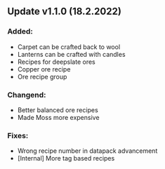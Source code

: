 
## Update v1.1.0 (18.2.2022)

### Added:
 - Carpet can be crafted back to wool
 - Lanterns can be crafted with candles
 - Recipes for deepslate ores
 - Copper ore recipe
 - Ore recipe group

### Changend:
 - Better balanced ore recipes
 - Made Moss more expensive

### Fixes:
 - Wrong recipe number in datapack advancement
 - [Internal] More tag based recipes
